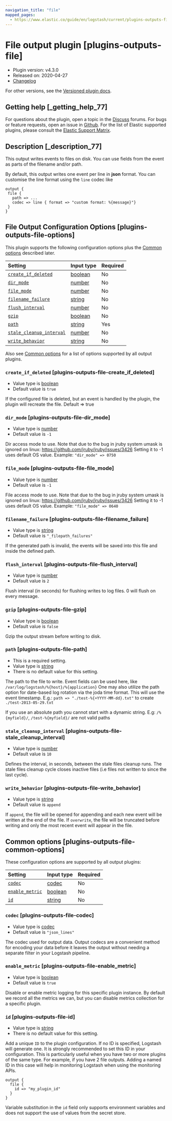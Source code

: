 ```yaml
---
navigation_title: "file"
mapped_pages:
  - https://www.elastic.co/guide/en/logstash/current/plugins-outputs-file.html
---
```


# File output plugin [plugins-outputs-file]

* Plugin version: v4.3.0
* Released on: 2020-04-27
* [Changelog](https://github.com/logstash-plugins/logstash-output-file/blob/v4.3.0/CHANGELOG.md)

For other versions, see the [Versioned plugin docs](https://www.elastic.co/guide/en/logstash-versioned-plugins/current/output-file-index.html).

## Getting help [_getting_help_77]

For questions about the plugin, open a topic in the [Discuss](http://discuss.elastic.co) forums. For bugs or feature requests, open an issue in [Github](https://github.com/logstash-plugins/logstash-output-file). For the list of Elastic supported plugins, please consult the [Elastic Support Matrix](https://www.elastic.co/support/matrix#logstash_plugins).

## Description [_description_77]

This output writes events to files on disk. You can use fields from the event as parts of the filename and/or path.

By default, this output writes one event per line in **json** format. You can customise the line format using the `line` codec like

```
output {
 file {
   path => ...
   codec => line { format => "custom format: %{message}"}
 }
}
```

## File Output Configuration Options [plugins-outputs-file-options]

This plugin supports the following configuration options plus the [Common options](plugins-outputs-file.md#plugins-outputs-file-common-options) described later.

| Setting | Input type | Required |
| :- | :- | :- |
| [`create_if_deleted`](plugins-outputs-file.md#plugins-outputs-file-create_if_deleted) | [boolean](value-types.md#boolean) | No |
| [`dir_mode`](plugins-outputs-file.md#plugins-outputs-file-dir_mode) | [number](value-types.md#number) | No |
| [`file_mode`](plugins-outputs-file.md#plugins-outputs-file-file_mode) | [number](value-types.md#number) | No |
| [`filename_failure`](plugins-outputs-file.md#plugins-outputs-file-filename_failure) | [string](value-types.md#string) | No |
| [`flush_interval`](plugins-outputs-file.md#plugins-outputs-file-flush_interval) | [number](value-types.md#number) | No |
| [`gzip`](plugins-outputs-file.md#plugins-outputs-file-gzip) | [boolean](value-types.md#boolean) | No |
| [`path`](plugins-outputs-file.md#plugins-outputs-file-path) | [string](value-types.md#string) | Yes |
| [`stale_cleanup_interval`](plugins-outputs-file.md#plugins-outputs-file-stale_cleanup_interval) | [number](value-types.md#number) | No |
| [`write_behavior`](plugins-outputs-file.md#plugins-outputs-file-write_behavior) | [string](value-types.md#string) | No |

Also see [Common options](plugins-outputs-file.md#plugins-outputs-file-common-options) for a list of options supported by all output plugins.

### `create_if_deleted` [plugins-outputs-file-create_if_deleted]

* Value type is [boolean](value-types.md#boolean)
* Default value is `true`

If the configured file is deleted, but an event is handled by the plugin, the plugin will recreate the file. Default ⇒ true

### `dir_mode` [plugins-outputs-file-dir_mode]

* Value type is [number](value-types.md#number)
* Default value is `-1`

Dir access mode to use. Note that due to the bug in jruby system umask is ignored on linux: <https://github.com/jruby/jruby/issues/3426> Setting it to -1 uses default OS value. Example: `"dir_mode" => 0750`

### `file_mode` [plugins-outputs-file-file_mode]

* Value type is [number](value-types.md#number)
* Default value is `-1`

File access mode to use. Note that due to the bug in jruby system umask is ignored on linux: <https://github.com/jruby/jruby/issues/3426> Setting it to -1 uses default OS value. Example: `"file_mode" => 0640`

### `filename_failure` [plugins-outputs-file-filename_failure]

* Value type is [string](value-types.md#string)
* Default value is `"_filepath_failures"`

If the generated path is invalid, the events will be saved into this file and inside the defined path.

### `flush_interval` [plugins-outputs-file-flush_interval]

* Value type is [number](value-types.md#number)
* Default value is `2`

Flush interval (in seconds) for flushing writes to log files. 0 will flush on every message.

### `gzip` [plugins-outputs-file-gzip]

* Value type is [boolean](value-types.md#boolean)
* Default value is `false`

Gzip the output stream before writing to disk.

### `path` [plugins-outputs-file-path]

* This is a required setting.
* Value type is [string](value-types.md#string)
* There is no default value for this setting.

The path to the file to write. Event fields can be used here, like `/var/log/logstash/%{host}/%{application}` One may also utilize the path option for date-based log rotation via the joda time format. This will use the event timestamp. E.g.: `path => "./test-%{+YYYY-MM-dd}.txt"` to create `./test-2013-05-29.txt`

If you use an absolute path you cannot start with a dynamic string. E.g: `/%{myfield}/`, `/test-%{myfield}/` are not valid paths

### `stale_cleanup_interval` [plugins-outputs-file-stale_cleanup_interval]

* Value type is [number](value-types.md#number)
* Default value is `10`

Defines the interval, in seconds, between the stale files cleanup runs. The stale files cleanup cycle closes inactive files (i.e files not written to since the last cycle).

### `write_behavior` [plugins-outputs-file-write_behavior]

* Value type is [string](value-types.md#string)
* Default value is `append`

If `append`, the file will be opened for appending and each new event will be written at the end of the file. If `overwrite`, the file will be truncated before writing and only the most recent event will appear in the file.

## Common options [plugins-outputs-file-common-options]

These configuration options are supported by all output plugins:

| Setting | Input type | Required |
| :- | :- | :- |
| [`codec`](plugins-outputs-file.md#plugins-outputs-file-codec) | [codec](value-types.md#codec) | No |
| [`enable_metric`](plugins-outputs-file.md#plugins-outputs-file-enable_metric) | [boolean](value-types.md#boolean) | No |
| [`id`](plugins-outputs-file.md#plugins-outputs-file-id) | [string](value-types.md#string) | No |

### `codec` [plugins-outputs-file-codec]

* Value type is [codec](value-types.md#codec)
* Default value is `"json_lines"`

The codec used for output data. Output codecs are a convenient method for encoding your data before it leaves the output without needing a separate filter in your Logstash pipeline.

### `enable_metric` [plugins-outputs-file-enable_metric]

* Value type is [boolean](value-types.md#boolean)
* Default value is `true`

Disable or enable metric logging for this specific plugin instance. By default we record all the metrics we can, but you can disable metrics collection for a specific plugin.

### `id` [plugins-outputs-file-id]

* Value type is [string](value-types.md#string)
* There is no default value for this setting.

Add a unique `ID` to the plugin configuration. If no ID is specified, Logstash will generate one. It is strongly recommended to set this ID in your configuration. This is particularly useful when you have two or more plugins of the same type. For example, if you have 2 file outputs. Adding a named ID in this case will help in monitoring Logstash when using the monitoring APIs.

```
output {
  file {
    id => "my_plugin_id"
  }
}
```

Variable substitution in the `id` field only supports environment variables and does not support the use of values from the secret store.
